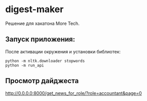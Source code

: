 # digest-maker

Решение для хакатона More Tech.

## Запуск приложения:

После активации окружения и установки библиотек:

```
python -m nltk.downloader stopwords
python -m run_api
```

## Просмотр дайджеста

http://0.0.0.0:8000/get_news_for_role/?role=accountant&page=0